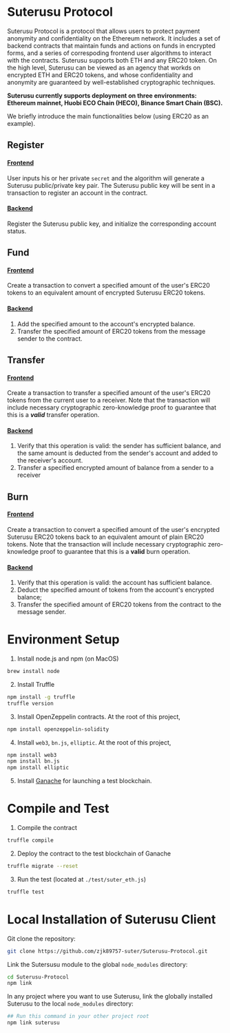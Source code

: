 # Suterusu Protocol 

Suterusu Protocol is a protocol that allows users to protect payment anonymity and confidentiality on the Ethereum network. It includes a set of backend contracts that maintain funds and actions on funds in encrypted forms, and a series of correspoding frontend user algorithms to interact with the contracts. Suterusu supports both ETH and any ERC20 token. On the high level, Suterusu can be viewed as an agency that workds on encrypted ETH and ERC20 tokens, and whose confidentiality and
anonymity are guaranteed by well-established cryptographic techniques. 

**Suterusu currently supports deployment on three environments: Ethereum mainnet, Huobi ECO Chain (HECO), Binance Smart Chain (BSC).** 

We briefly introduce the main functionalities below (using ERC20 as an example).

## Register
#### [Frontend](https://github.com/zjk89757-suter/hi/blob/3ddb1e84740716ed88af368a847782b9162fd6b1/src/client_base.js#L282)
User inputs his or her private `secret` and the algorithm will generate a Suterusu public/private key pair. The Suterusu public key will be sent in a transaction to register an account in the contract.

#### [Backend](https://github.com/zjk89757-suter/hi/blob/3ddb1e84740716ed88af368a847782b9162fd6b1/contracts/SuterBase.sol#L62)
Register the Suterusu public key, and initialize the corresponding account status. 


## Fund
#### [Frontend](https://github.com/zjk89757-suter/hi/blob/3ddb1e84740716ed88af368a847782b9162fd6b1/src/client_sutererc20.js#L16)
Create a transaction to convert a specified amount of the user's ERC20 tokens to an equivalent amount of encrypted Suterusu ERC20 tokens.

#### [Backend](https://github.com/zjk89757-suter/hi/blob/3ddb1e84740716ed88af368a847782b9162fd6b1/contracts/SuterERC20.sol#L18)
1. Add the specified amount to the account's encrypted balance.
2. Transfer the specified amount of ERC20 tokens from the message sender to the contract. 


## Transfer
#### [Frontend](https://github.com/zjk89757-suter/hi/blob/3ddb1e84740716ed88af368a847782b9162fd6b1/src/client_base.js#L420)
Create a transaction to transfer a specified amount of the user's ERC20 tokens from the current user to a receiver. Note that the transaction will include necessary cryptographic zero-knowledge proof to guarantee that this is a ***valid*** transfer operation.

#### [Backend](https://github.com/zjk89757-suter/hi/blob/3ddb1e84740716ed88af368a847782b9162fd6b1/contracts/SuterBase.sol#L170)
1. Verify that this operation is valid: the sender has sufficient balance, and the same amount is deducted from the sender's account and added to the receiver's account.
2. Transfer a specified encrypted amount of balance from a sender to a receiver

## Burn
#### [Frontend](https://github.com/zjk89757-suter/hi/blob/3ddb1e84740716ed88af368a847782b9162fd6b1/src/client_base.js#L344)
Create a transaction to convert a specified amount of the user's encrypted Suterusu ERC20 tokens back to an equivalent amount of plain ERC20 tokens. Note that the transaction will include necessary cryptographic zero-knowledge proof to guarantee that this is a **valid** burn operation. 

#### [Backend](https://github.com/zjk89757-suter/hi/blob/af7e5bf6d7f76760047b1aeec279047e91e31a68/contracts/SuterERC20.sol#L27)
1. Verify that this operation is valid: the account has sufficient balance.
2. Deduct the specified amount of tokens from the account's encrypted balance;
3. Transfer the specified amount of ERC20 tokens from the contract to the message sender. 


# Environment Setup

1. Install node.js and npm (on MacOS)
```bash
brew install node 
```

2. Install Truffle
```bash
npm install -g truffle
truffle version
```

3. Install OpenZeppelin contracts. At the root of this project,
```bash
npm install openzeppelin-solidity
```

4. Install `web3`, `bn.js`, `elliptic`. At the root of this project,
```bash
npm install web3
npm install bn.js
npm install elliptic
```

5. Install [Ganache](https://www.trufflesuite.com/ganache) for launching a test blockchain.


# Compile and Test

1. Compile the contract
```bash
truffle compile
```

2. Deploy the contract to the test blockchain of Ganache
```bash
truffle migrate --reset
```

3. Run the test (located at `./test/suter_eth.js`)
```bash
truffle test
```


# Local Installation of Suterusu Client
Git clone the repository:
```bash
git clone https://github.com/zjk89757-suter/Suterusu-Protocol.git
```

Link the Sutersusu module to the global `node_modules` directory:
```bash
cd Suterusu-Protocol
npm link
```

In any project where you want to use Suterusu, link the globally installed Suterusu to the local `node_modules` directory:
```bash
## Run this command in your other project root
npm link suterusu 
```


